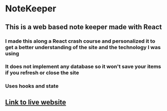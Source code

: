 # NoteKeeper

## This is a web based note keeper made with React

### I made this along a React crash course and personalized it to get a better understanding of the site and the technology I was using
### It does not implement any database so it won't save your items if you refresh or close the site
### Uses hooks and state

## [Link to live website](https://simple-note-keeper.vercel.app/)
